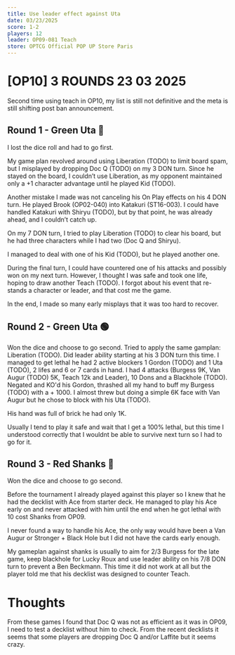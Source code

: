 ```yaml
---
title: Use leader effect against Uta
date: 03/23/2025
score: 1-2
players: 12
leader: OP09-081 Teach
store: OPTCG Official POP UP Store Paris
---
```


# [OP10] 3 ROUNDS 23 03 2025

Second time using teach in OP10, my list is still not definitive and the meta is still shifting post ban announcement.

## Round 1 - Green Uta 🔴

I lost the dice roll and had to go first.

My game plan revolved around using Liberation (TODO) to limit board spam, but I misplayed
by dropping Doc Q (TODO) on my 3 DON turn. Since he stayed on the board, I couldn’t
use Liberation, as my opponent maintained only a +1 character advantage until he
played Kid (TODO).

Another mistake I made was not canceling his On Play effects on his 4 DON turn. He played Brook (OP02-040) into Katakuri (ST16-003).
I could have handled Katakuri with Shiryu (TODO), but by that point, he was already ahead, and I couldn’t catch up.

On my 7 DON turn, I tried to play Liberation (TODO) to clear his board, but he had three characters while I had two (Doc Q and Shiryu).

I managed to deal with one of his Kid (TODO), but he played another one.

During the final turn, I could have countered one of his attacks and possibly won on my next turn.
However, I thought I was safe and took one life, hoping to draw another Teach (TODO). I forgot about his event that re-stands a character or leader, and that cost me the game.

In the end, I made so many early misplays that it was too hard to recover.

## Round 2 - Green Uta 🟢

Won the dice and choose to go second.
Tried to apply the same gamplan: Liberation (TODO).
Did leader ability starting at his 3 DON turn this time.
I managed to get lethal he had 2 active blockers 1 Gordon (TODO) and 1 Uta (TODO), 2 lifes and 6 or 7 cards in hand.
I had 4 attacks (Burgess 9K, Van Augur (TODO) 5K, Teach 12k and Leader), 10 Dons and a Blackhole (TODO).
Negated and KO'd his Gordon, thrashed all my hand to buff my Burgess (TODO) with a + 1000.
I almost threw but doing a simple 6K face with Van Augur but he chose to block with his Uta (TODO).

His hand was full of brick he had only 1K.

Usually I tend to play it safe and wait that I get a 100% lethal, but this time I understood correctly that I wouldnt be able to survive next turn so I had to go for it.

## Round 3 - Red Shanks 🔴

Won the dice and choose to go second.

Before the tournament I already played against this player so I knew that he had the decklist with Ace from starter deck.
He managed to play his Ace early on and never attacked with him until the end when he got lethal with 10 cost Shanks from OP09.

I never found a way to handle his Ace, the only way would have been a Van Augur or Stronger + Black Hole but I did not have the cards early enough.

My gameplan against shanks is usually to aim for 2/3 Burgess for the late game, keep blackhole for Lucky Roux and use leader ability on his 7/8 DON turn to prevent a Ben Beckmann.
This time it did not work at all but the player told me that his decklist was designed to counter Teach.

# Thoughts

From these games I found that Doc Q was not as efficient as it was in OP09, I need to test a decklist without him to check.
From the recent decklists it seems that some players are dropping Doc Q and/or Laffite but it seems crazy.
